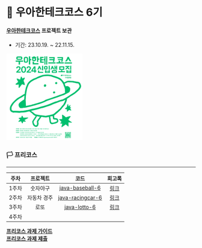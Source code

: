 # 🚀 우아한테크코스 6기

#### [우아한테크코스](https://woowacourse.github.io) 프로젝트 보관

- 기간: 23.10.19. ~ 22.11.15.

<img src=/image/image.png width="40%" height="40%" />

### 🏳 프리코스
---

| 주차  |  프로젝트  |                                 코드                                 |                                  회고록                                   |
|:---:|:------:|:------------------------------------------------------------------:|:----------------------------------------------------------------------:|
| 1주차 |  숫자야구  |  [java-baseball-6](https://github.com/Dreaming-J/java-baseball-6)  | [링크](https://dreaming-j-dev.tistory.com/entry/우아한테크코스-6기-프리코스-1주차-회고록) |
| 2주차 | 자동차 경주 | [java-racingcar-6](https://github.com/Dreaming-J/java-racingcar-6) | [링크](https://dreaming-j-dev.tistory.com/entry/우아한테크코스-6기-프리코스-2주차-회고록) |
| 3주차 |   로또   |     [java-lotto-6](https://github.com/Dreaming-J/java-lotto-6)     | [링크](https://dreaming-j-dev.tistory.com/entry/우아한테크코스-6기-프리코스-3주차-회고록) |
| 4주차 |        |                                                                    |                                                                        |

**[프리코스 과제 가이드](https://github.com/woowacourse/woowacourse-docs/blob/main/precourse/README.md)**
<br>
**[프리코스 과제 제출](https://apply.techcourse.co.kr/recruits)**